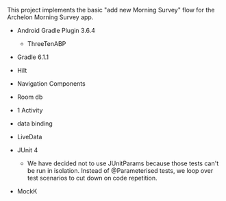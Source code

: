 This project implements the basic "add new Morning Survey" flow for the Archelon Morning Survey app.

- Android Gradle Plugin 3.6.4
    - ThreeTenABP
- Gradle 6.1.1
- Hilt
- Navigation Components
- Room db
- 1 Activity
- data binding
- LiveData

- JUnit 4
  - We have decided not to use JUnitParams because those tests can't be run in isolation. Instead of @Parameterised tests, we loop over test scenarios to cut down on code repetition.
- MockK